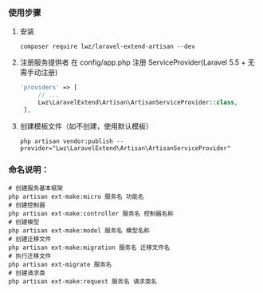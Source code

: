 ### 使用步骤
1. 安装
   ```shell
   composer require lwz/laravel-extend-artisan --dev
   ```
2. 注册服务提供者 在 config/app.php 注册 ServiceProvider(Laravel 5.5 + 无需手动注册)
   ```php
   'providers' => [
        // ...
        Lwz\LaravelExtend\Artisan\ArtisanServiceProvider::class,
    ],
   ```

3. 创建模板文件（如不创建，使用默认模板）

   ```shell
   php artisan vendor:publish --provider="Lwz\LaravelExtend\Artisan\ArtisanServiceProvider"
   ```

### 命名说明：

```shell
# 创建服务基本框架
php artisan ext-make:micro 服务名 功能名 
# 创建控制器
php artisan ext-make:controller 服务名 控制器名称
# 创建模型
php artisan ext-make:model 服务名 模型名称
# 创建迁移文件
php artisan ext-make:migration 服务名 迁移文件名
# 执行迁移文件
php artisan ext-migrate 服务名
# 创建请求类
php artisan ext-make:request 服务名 请求类名
```

